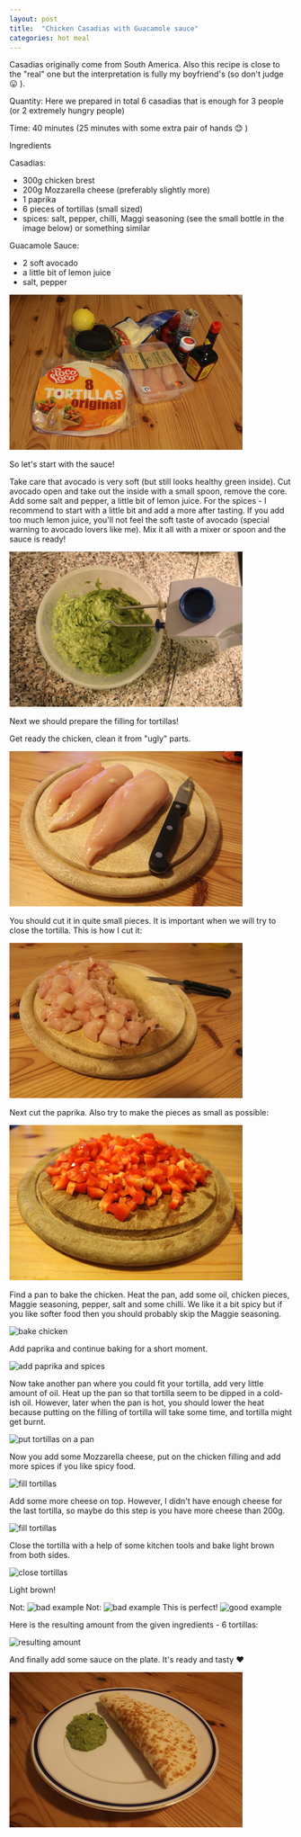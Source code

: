 ```yaml
---
layout: post
title:  "Chicken Casadias with Guacamole sauce"
categories: hot meal
---
```

Casadias originally come from South America. Also this recipe is close to the "real" one but the interpretation is fully my boyfriend's (so don't judge 😛 ).

Quantity: Here we prepared in total 6 casadias that is enough for 3 people (or 2 extremely hungry people) 

Time: 40 minutes (25 minutes with some extra pair of hands 😊 )

Ingredients

Casadias:

* 300g chicken brest
* 200g Mozzarella cheese (preferably slightly more)
* 1 paprika
* 6 pieces of tortillas (small sized)
* spices: salt, pepper, chilli, Maggi seasoning (see the small bottle in the image below) or something similar

Guacamole Sauce:

* 2 soft avocado
* a little bit of lemon juice
* salt, pepper


![ingredients][image1]

So let's start with the sauce!

Take care that avocado is very soft (but still looks healthy green inside). Cut avocado open and take out the inside with a small spoon, remove the core. Add some salt and pepper, a little bit of lemon juice. For the spices - I recommend to start with a little bit and add a more after tasting. If you add too much lemon juice, you'll not feel the soft taste of avocado (special warning to avocado lovers like me). Mix it all with a mixer or spoon and the sauce is ready!

![prepare guacamole][image3]

Next we should prepare the filling for tortillas!

Get ready the chicken, clean it from "ugly" parts.

![prepare chicken][image2]

You should cut it in quite small pieces. It is important when we will try to close the tortilla. This is how I cut it:

![cut chicken][image4]

Next cut the paprika. Also try to make the pieces as small as possible:

![cut paprika][image5]

Find a pan to bake the chicken. Heat the pan, add some oil, chicken pieces, Maggie seasoning, pepper, salt and some chilli. We like it a bit spicy but if you like softer food then you should probably skip the Maggie seasoning. 

![][image6]

Add paprika and continue baking for a short moment.

![][image7]

Now take another pan where you could fit your tortilla, add very little amount of oil. Heat up the pan so that tortilla seem to be dipped in a cold-ish oil. However, later when the pan is hot, you should lower the heat because putting on the filling of tortilla will take some time, and tortilla might get burnt.

![][image8]

Now you add some Mozzarella cheese, put on the chicken filling and add more spices if you like spicy food.

![][image9]

Add some more cheese on top. However, I didn't have enough cheese for the last tortilla, so maybe do this step is you have more cheese than 200g.

![][image10]

Close the tortilla with a help of some kitchen tools and bake light brown from both sides.

![][image11]

Light brown!

Not: ![][image14] Not: ![][image15] This is perfect! ![][image16]

Here is the resulting amount from the given ingredients - 6 tortillas:

![][image13]

And finally add some sauce on the plate. It's ready and tasty ♥

![the final result][image17]

[image1]: /images/casadias/1.jpg "ingredients"
[image2]: /images/casadias/2.jpg "prepare chicken"
[image3]: /images/casadias/3.jpg "prepare guacamole"
[image4]: /images/casadias/4.jpg "cut chicken"
[image5]: /images/casadias/5.jpg "cut paprika"
[image6]: /images/casadias/6.jpg "bake chicken"
[image7]: /images/casadias/7.jpg "add paprika and spices"
[image8]: /images/casadias/8.jpg "put tortillas on a pan"
[image9]: /images/casadias/9.jpg "fill tortillas"
[image10]: /images/casadias/10.jpg "fill tortillas"
[image11]: /images/casadias/11.jpg "close tortillas"
[image12]: /images/casadias/12.jpg "bake from both sides"
[image13]: /images/casadias/13.jpg "resulting amount"
[image14]: /images/casadias/14.jpg "bad example"
[image15]: /images/casadias/15.jpg "bad example"
[image16]: /images/casadias/16.jpg "good example"
[image17]: /images/casadias/17.jpg "the result"


